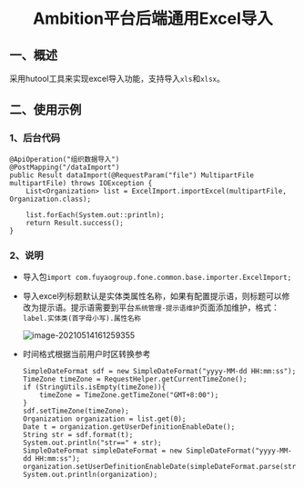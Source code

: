 <h1 align ="center">Ambition平台后端通用Excel导入</h1>

## 一、概述

​		采用hutool工具来实现excel导入功能，支持导入`xls`和`xlsx`。

## 二、使用示例

### 1、后台代码

```
@ApiOperation("组织数据导入")
@PostMapping("/dataImport")
public Result dataImport(@RequestParam("file") MultipartFile multipartFile) throws IOException {
    List<Organization> list = ExcelImport.importExcel(multipartFile, Organization.class);

    list.forEach(System.out::println);
    return Result.success();
}
```

### 2、说明

- 导入包`import com.fuyaogroup.fone.common.base.importer.ExcelImport;`

- 导入excel列标题默认是实体类属性名称，如果有配置提示语，则标题可以修改为提示语。提示语需要到平台`系统管理-提示语维护`页面添加维护，格式：`label.实体类(首字母小写).属性名称`

  ![image-20210514161259355](https://gitee.com/mars-gzj/picBed/raw/master/20210514161306.png)

- 时间格式根据当前用户时区转换参考

  ```
  SimpleDateFormat sdf = new SimpleDateFormat("yyyy-MM-dd HH:mm:ss");
  TimeZone timeZone = RequestHelper.getCurrentTimeZone();
  if (StringUtils.isEmpty(timeZone)){
      timeZone = TimeZone.getTimeZone("GMT+8:00");
  }
  sdf.setTimeZone(timeZone);
  Organization organization = list.get(0);
  Date t = organization.getUserDefinitionEnableDate();
  String str = sdf.format(t);
  System.out.println("str==" + str);
  SimpleDateFormat simpleDateFormat = new SimpleDateFormat("yyyy-MM-dd HH:mm:ss");
  organization.setUserDefinitionEnableDate(simpleDateFormat.parse(str));
  System.out.println(organization);
  ```

  

  



